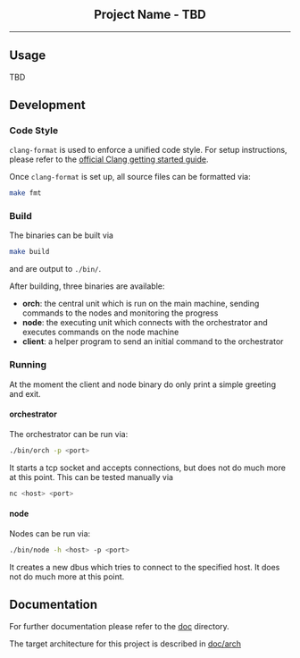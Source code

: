 <p align="center">
  <h2 align="center">Project Name - TBD</h3>
</p>

---

## Usage

TBD

## Development

### Code Style

`clang-format` is used to enforce a unified code style. For setup instructions, please refer to the [official Clang getting started guide](https://clang.llvm.org/get_started.html). 

Once `clang-format` is set up, all source files can be formatted via:
```bash
make fmt
```

### Build

The binaries can be built via
```bash
make build
```
and are output to `./bin/`.

After building, three binaries are available:
- __orch__: the central unit which is run on the main machine, sending commands to the nodes and monitoring the progress
- __node__: the executing unit which connects with the orchestrator and executes commands on the node machine
- __client__: a helper program to send an initial command to the orchestrator

### Running

At the moment the client and node binary do only print a simple greeting and exit. 

#### orchestrator

The orchestrator can be run via:
```bash
./bin/orch -p <port>
```
It starts a tcp socket and accepts connections, but does not do much more at this point. 
This can be tested manually via
```bash
nc <host> <port>
```

#### node

Nodes can be run via:
```bash
./bin/node -h <host> -p <port>
```
It creates a new dbus which tries to connect to the specified host. It does not do much more at this point. 

## Documentation

For further documentation please refer to the [doc](./doc/) directory. 

The target architecture for this project is described in [doc/arch](./doc/arch/)